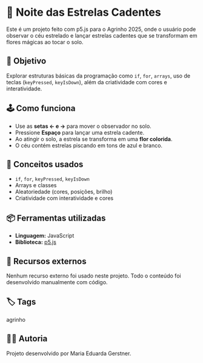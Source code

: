 # 🌌 Noite das Estrelas Cadentes

Este é um projeto feito com p5.js para o Agrinho 2025, onde o usuário pode observar o céu estrelado e lançar estrelas cadentes que se transformam em flores mágicas ao tocar o solo.

## 🎯 Objetivo

Explorar estruturas básicas da programação como `if`, `for`, `arrays`, uso de teclas (`keyPressed`, `keyIsDown`), além da criatividade com cores e interatividade.

## 🕹 Como funciona

- Use as **setas ← e →** para mover o observador no solo.
- Pressione **Espaço** para lançar uma estrela cadente.
- Ao atingir o solo, a estrela se transforma em uma **flor colorida**.
- O céu contém estrelas piscando em tons de azul e branco.

## 🧠 Conceitos usados

- `if`, `for`, `keyPressed`, `keyIsDown`
- Arrays e classes
- Aleatoriedade (cores, posições, brilho)
- Criatividade com interatividade e cores

## 📦 Ferramentas utilizadas

- **Linguagem:** JavaScript
- **Biblioteca:** [p5.js](https://p5js.org/)

## 🎵 Recursos externos

Nenhum recurso externo foi usado neste projeto. Todo o conteúdo foi desenvolvido manualmente com código.

## 🏷 Tags

agrinho

## 👩‍💻 Autoria

Projeto desenvolvido por Maria Eduarda Gerstner.
